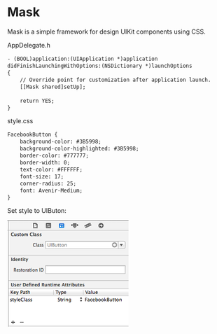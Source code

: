 Mask
====

Mask is a simple framework for design UIKit components using CSS.

AppDelegate.h

    - (BOOL)application:(UIApplication *)application didFinishLaunchingWithOptions:(NSDictionary *)launchOptions
    {
        // Override point for customization after application launch.
        [[Mask shared]setUp];
        
        return YES;
    }


style.css

    FacebookButton {
        background-color: #3B5998;
        background-color-highlighted: #3B5998;
        border-color: #777777;
        border-width: 0;
        text-color: #FFFFFF;
        font-size: 17;
        corner-radius: 25;
        font: Avenir-Medium;
    }

Set style to UIButon:

![alt text](https://github.com/nanojaus/Mask/blob/master/MaskSample/Resources/setup.png?raw=true "")
